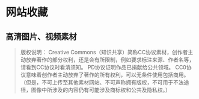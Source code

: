 # 网站收藏
<script>
export default {
    data(){
        return{
            data1:[
                {"描述":"人物、风景、动物等摄影图片","图片":"√","视频":"","矢量":"","协议类型":"CC0协议","是否明确写明无版权，可免费商用":"是","网址":"https://www.pexels.com/","备注":""},
                {"描述":"高清视频、图片（中文网）","图片":"√","视频":"√","矢量":"","协议类型":"CC0协议","是否明确写明无版权，可免费商用":"是","网址":"https://www.ssyer.com/","备注":""},
                {"描述":"人物、风景、动物等摄影图片","图片":"√","视频":"","矢量":"","协议类型":"CC0协议","是否明确写明无版权，可免费商用":"是","网址":"https://visualhunt.com/","备注":""},
                {"描述":"照片、插画、矢量、视频","图片":"√","视频":"√","矢量":"√","协议类型":"无明确写出","是否明确写明无版权，可免费商用":"是","网址":"https://pixabay.com/","备注":"有苹果端APP"},
                {"描述":"高清艺术摄影图片（最多人使用）","图片":"√","视频":"","矢量":"","协议类型":"无明确写出","是否明确写明无版权，可免费商用":"是","网址":"https://unsplash.com/","备注":"有苹果端APP"},
                {"描述":"色彩靓丽的风景、植物、动物","图片":"√","视频":"√","矢量":"","协议类型":"无明确写出","是否明确写明无版权，可免费商用":"是","网址":"http://en.freejpg.com.ar/","备注":""},
                {"描述":"专业摄影师作品","图片":"√","视频":"","矢量":"","协议类型":"PD协议","是否明确写明无版权，可免费商用":"是","网址":"http://skuawk.com/","备注":""},
                {"描述":"高清静物、风景图片","图片":"√","视频":"","矢量":"","协议类型":"无明确写出","是否明确写明无版权，可免费商用":"是","网址":"https://picjumbo.com/","备注":"图片风格适合界面设计"},
                {"描述":"建筑、静物等小清新高清图片","图片":"√","视频":"","矢量":"","协议类型":"无明确写出","是否明确写明无版权，可免费商用":"是","网址":"https://kaboompics.com/","备注":""},
                {"描述":"时尚流行摄影图库","图片":"√","视频":"","矢量":"","协议类型":"无明确写出","是否明确写明无版权，可免费商用":"是","网址":"https://gratisography.com/","备注":""},
                {"描述":"食物摄影高清图库","图片":"√","视频":"","矢量":"","协议类型":"CC0协议","是否明确写明无版权，可免费商用":"是","网址":"https://foodiesfeed.com","备注":""},
                {"描述":"带宗教色彩的高清图片","图片":"√","视频":"","矢量":"","协议类型":"CC0协议","是否明确写明无版权，可免费商用":"是","网址":"https://beta.freelyphotos.com/","备注":""},
                {"描述":"唯美冷调的风景高清图片","图片":"√","视频":"","矢量":"","协议类型":"CC0协议","是否明确写明无版权，可免费商用":"是","网址":"http://cupcake.nilssonlee.se/","备注":""},
                {"描述":"自然风光、街头建筑","图片":"√","视频":"","矢量":"","协议类型":"CC0协议","是否明确写明无版权，可免费商用":"是","网址":"http://streetwill.co/","备注":""},
                {"描述":"ins风图片、静物","图片":"√","视频":"","矢量":"","协议类型":"CC0协议","是否明确写明无版权，可免费商用":"是","网址":"http://photos.oliur.com/","备注":""},
                {"描述":"旅行高清图片","图片":"√","视频":"","矢量":"","协议类型":"CC0协议","是否明确写明无版权，可免费商用":"是","网址":"http://www.polayoutu.com/collections","备注":"中国网站，速度较快"},
                {"描述":"风景、食物图片","图片":"√","视频":"","矢量":"","协议类型":"PD协议","是否明确写明无版权，可免费商用":"是","网址":"https://www.lifeofpix.com/","备注":""},
                {"描述":"唯美的风景视频","图片":"","视频":"√","矢量":"","协议类型":"PD协议","是否明确写明无版权，可免费商用":"是","网址":"https://lifeofvids.com/","备注":""},
                {"描述":"静物、建筑，复古风","图片":"√","视频":"","矢量":"","协议类型":"CC0协议","是否明确写明无版权，可免费商用":"是","网址":"http://fancycrave.com/","备注":""},
                {"描述":"花卉植物较多","图片":"√","视频":"","矢量":"","协议类型":"CC0协议","是否明确写明无版权，可免费商用":"是","网址":"https://mmtstock.com/","备注":""},
                {"描述":"人物、艺术、自然、矢量图标","图片":"√","视频":"","矢量":"√","协议类型":"无明确写出","是否明确写明无版权，可免费商用":"部分可商用","网址":"http://imcreator.com/free","备注":"可商用的在下载页左侧会标明"},
                {"描述":"复古风格的图片","图片":"√","视频":"","矢量":"","协议类型":"无明确写出","是否明确写明无版权，可免费商用":"大部分可商用","网址":"http://nos.twnsnd.co","备注":"留意下载链接版权说明"},
                {"描述":"精致文艺的图片","图片":"√","视频":"","矢量":"","协议类型":"CC0、PD协议","是否明确写明无版权，可免费商用":"是","网址":"https://magdeleine.co/browse/","备注":""},
                {"描述":"大量的树木、石头、金属等材质纹理图，可用于2D、3D贴图","图片":"√","视频":"","矢量":"","协议类型":"无明确写出","是否明确写明无版权，可免费商用":"可用于各种合成各种平面设计、材质贴图","网址":"https://www.textures.com/","备注":"免费用户可下载15张/天，不可将素材二次销售，若产品使用了素材需标明来源于textures.com。"},
                {"描述":"静物风景图片","图片":"√","视频":"","矢量":"","协议类型":"无明确写出","是否明确写明无版权，可免费商用":"是","网址":"http://www.designerspics.com/","备注":""},
                {"描述":"各种邮票图片","图片":"√","视频":"","矢量":"","协议类型":"PD协议","是否明确写明无版权，可免费商用":"是","网址":"http://viintage.com/","备注":""},
                {"描述":"有白底素材、风景人物图片","图片":"√","视频":"","矢量":"","协议类型":"无明确写出","是否明确写明无版权，可免费商用":"版权翻译：可用于网站上、电子文件、多媒体演示、广告宣传材料、在印刷文件中、装饰","网址":"http://www.freemagebank.com/","备注":""},
                {"描述":"各种各样食材的高清白底图片（日文网）","图片":"√","视频":"","矢量":"","协议类型":"无明确写出","是否明确写明无版权，可免费商用":"是","网址":"http://sozai-page.com/","备注":""},
                {"描述":"各类素材图片、建筑","图片":"√","视频":"","矢量":"","协议类型":"无明确写出","是否明确写明无版权，可免费商用":"部分可商用，请看清作者授权","网址":"https://www.stockvault.net/","备注":""},
                {"描述":"各种各样的高清视频素材","图片":"","视频":"√","矢量":"","协议类型":"无明确写出","是否明确写明无版权，可免费商用":"是","网址":"http://coverr.co/","备注":""},
                {"描述":"各种ICON图标素材","图片":"","视频":"","矢量":"√","协议类型":"无明确写出","是否明确写明无版权，可免费商用":"大部分可商用","网址":"https://dryicons.com/","备注":"在下载页Commercial Use打勾的都可商用"},
                {"描述":"各种ICON图标素材（日文网）","图片":"","视频":"","矢量":"√","协议类型":"无明确写出","是否明确写明无版权，可免费商用":"是","网址":"http://flat-icon-design.com","备注":""},
                {"描述":"日式可爱插画风Icon","图片":"√","视频":"","矢量":"√","协议类型":"无明确写出","是否明确写明无版权，可免费商用":"是","网址":"http://flat-icon-design.com/","备注":""},
                {"描述":"剪贴画","图片":"√","视频":"","矢量":"√","协议类型":"无明确写出","是否明确写明无版权，可免费商用":"是","网址":"https://zh-tw.ac-illust.com/","备注":"每天可免费下载9个图片"},
                {"描述":"各种ICON图标素材（中文网）","图片":"","视频":"","矢量":"√","协议类型":"无明确写出","是否明确写明无版权，可免费商用":"无明确写出","网址":"http://iconfont.cn/","备注":"设计师使用时最好做调整修改"}
            ],
        }
    },
}
</script>
## 高清图片、视频素材
> 版权说明：
Creative Commons（知识共享）简称CC协议素材，创作者主动放弃著作的部分权利，还是会有所限制，例如要求标注来源、作者名等，请看到CC协议时看清须知。 PD协议证明作品已捐献给公共领域。
CC0协议意味着创作者主动放弃了著作的所有权利，可以无条件使用包括商用。（但是，不可上传至其他素材网站、不可声称拥有版权，不可用于不法途径，图像中所涉及的内容仍有可能涉及商标权和公共及隐私权。）  

<MyTable :data="data1" />